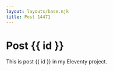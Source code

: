 ```yaml
---
layout: layouts/base.njk
title: Post 14471
---
```


# Post {{ id }}

This is post {{ id }} in my Eleventy project.
